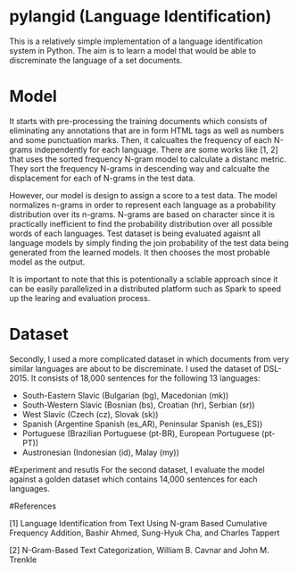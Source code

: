 # pylangid (Language Identification)

This is a relatively simple implementation of a language identification system in Python. The aim is to learn a model that would be able to discreminate the language of a set documents. 

# Model
It starts with pre-processing the training documents which consists of eliminating any annotations that are in form HTML tags as well as numbers and some punctuation marks. Then, it calcualtes the frequency of each N-grams independently for each language. There are some works like [1, 2] that uses the sorted frequency N-gram model to calculate a distanc metric. They sort the frequency N-grams in descending way and calcualte the displacement for each of N-grams in the test data. 

However, our model is design to assign a score to a test data.  The model normalizes n-grams in order to represent each language as a probability distribution over its n-grams. N-grams are based on character since it is practically inefficient to find the probability distribution over all possible words of each languages. Test dataset is being evaluated agaisnt all language models by simply finding the join probability of the test data being generated from the learned models. It then chooses the most probable model as the output. 

It is important to note that this is potentionally a sclable approach since it can be easily parallelized in a distributed platform such as Spark to speed up the learing and evaluation process. 

# Dataset

Secondly, I used a more complicated dataset in which documents from very similar languages are about to be discreminate. I used the dataset of DSL-2015. It consists of 18,000 sentences for the following 13 languages:
 - South-Eastern Slavic (Bulgarian (bg), Macedonian (mk))
 - South-Western Slavic (Bosnian (bs), Croatian (hr), Serbian (sr))
 - West Slavic (Czech (cz), Slovak (sk))
 - Spanish (Argentine Spanish (es_AR), Peninsular Spanish (es_ES))
 - Portuguese (Brazilian Portuguese (pt-BR), European Portuguese (pt-PT))
 - Austronesian (Indonesian (id), Malay (my))

#Experiment and resutls
For the second dataset, I evaluate the model against a golden dataset which contains 14,000 sentences for each languages. 

#References

[1] Language Identification from Text Using N-gram Based Cumulative Frequency Addition, Bashir Ahmed, Sung-Hyuk Cha, and Charles Tappert

[2] N-Gram-Based Text Categorization, William B. Cavnar and John M. Trenkle
